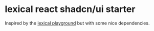 # lexical react shadcn/ui starter

Inspired by the [lexical playground](https://playground.lexical.dev/) but with some nice dependencies.
